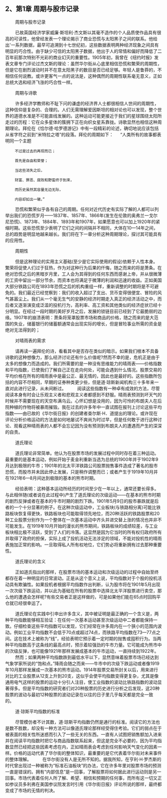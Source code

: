 ## 2、第1章 周期与股市记录

　　 周期与股市记录 

　　 已故英国经济学家威廉·斯坦利·杰文斯以其毫不造作的个人品质使作品具有很高的可读性，他曾经发表一个理论揭示了商业恐慌与太阳黑子之间的联系。他给出'一系列数据，最早可追溯到十七世纪初，这些数据表明两种经济现象之间具有明显的巧合性。由于缺少可信的太阳黑子数据，他出于人的常情和偏好而降低了二百年前那次特别不光彩的商业幻灭的重要性。1905年初，我曾在《纽约时报》发表文章专门评论过杰文斯的理论：虽然华尔街从心底里相信恐慌和繁荣的周期性，但是它在剧烈波动时并不在意太阳黑子的数目是否已经足够。年轻人是鲁莽的，不相信任何说教。或许更客气一点的说法是，这种偶然的周期性联系毫无意义，正如总统大选和经济飞涨的巧合性一样。

　　 周期与诗歌

　　 许多经济学教师和不耻下问的谦虚的经济界人士都很相信人世间的周期性，这种信仰是复杂的、合理的。人们无需理解爱因斯坦的相对论也可以发现，整个世界的道德水准是不可能直线发展的。这种运动可能更接近于我们的星球围绕太阳所走过的历程：它在众多星体的簇拥下正在向织女星系靠拢。诗歌显然也相信这种周期理论。拜伦在《恰尔德·哈罗德游记》中有一段精彩的论述，确切地说应该包括从省字符之前到“米特拉之塔”的段落。拜伦的周期如下：
    　 “人类所有的故事都表明同一个主题

    　　 不过是过去的再现而已；

    　　 首先是自由和荣誉；

    　　 当这些消失之后，

    　　 财富、罪恶、腐败和野蛮终于到来，

    　　 而历史虽然其容量无边无际，

    　　 内容却如出一辙。”

　　 恐慌和繁荣似乎各有自己的周期。任何对近代历史有实际了解的人都可以列举出我们的恐慌岁月——1837年、1857年、1866年(发生在伦敦的奥弗兰一戈尔尼恐慌)、1873年、1884年、1893年和1907年，如果愿意也可以加上1920年的紧缩时期。这些恐慌至少表明了它们之间的间隔并不相同，大体在10—14年之间，总的趋势是明显地越来越长。我们将在下一章分析这种周期理论，探讨其可能具有的应用性。

　　 周期性

　　 但是这种理论的实用主义基础(至少是它实际使用的假设)依赖于人性本身。繁荣将促使人们过于狂热，作为对这种行为后果的仟悔，随之而来的将是萧条。在绝对恐慌之后的黑暗岁月里，工人会为其得到的任何东西而感谢上帝，并从很微薄的工资中留出一部分节余，而资本也将满足于微薄的利润和迅速的收益。正如美国大部分铁路公司在1893年恐慌之后的机构重组一样，重新调整的时期将是不可避免的。我们最近已经觉察到：我们的收入超过了支出、货币变得很便宜、冒险的风气甚嚣尘上。我们从一个毫无生气的安静的经济时期走入真正的经济活动之中，而后者又逐渐演变成泛滥的投机行为，高利率、高工资和其他类似的经济症状已经十分明显。在经过一段时期的美好岁月之后，发展的锁链目前已经到了它最脆弱的边缘。1907年的崩溃表明：萧条将笼罩股票市场和商品的价格，随之而来的是大范围的失业，储蓄银行的储蓄额通常会出现实际的增长，但是冒险事业所需的资金是绝对无法得到的；

　　 对晴雨表的需求

　　 请再读一遍拜伦的诗，看看其中是否存在类似的暗示。如果我们根本不具备诗歌的这种想像力，那么经济讨论还有什么价值呢?然而不幸的是，危机正是由于太多的想像力而造成的。我们所需要的是一种没有思维能力的晴雨表——价格指数和平均指数，已使我们了解自己正在走向何处，可能会遇到什么情况。股票交易的平均价格在所有的晴雨表中是最公正、最无情的，因此也是最好的。这些指数所包括的内容不尽相同，早期的证券种类更少些，但是道·琼斯新闻机构三十多年来一直对此进行记录，从未间断过。
　　 阅读这些指数有一种卓有成效的方法，尽管阅读本身有时会让乐观主义者和悲观主义者都感到不舒服。晴雨表预测到坏天气的时候并不需要现在的天空布满乌云。心怀幻想是没用的，因为可怜的布朗夫人在后院种植的作物将被暴雨摧毁。我在过去的许多年中一直试图在报刊上讨论这些平均指数——由已故的《华尔街日报》的创建者查尔斯·H．道提出的理论。或许现在评论分析价格运动的方法是如何地屡试不爽尚为时过早，但是任何敢于进行这种讨论、观看这种晴雨表的人都不会忘记因为没有预测到布朗夫人的遭遇而产生的深深的自责。

　　 道氏理论

　　 道氏理论非常简单。他认为在股票市场的发展过程中同时存在着三种运动。最重要的是基本运动，例如开始于麦金利重新当选为总统的1900年并于1902年9月达到极限的牛市；1901年的北太平洋铁路公司股票抛售事件造成了著名的股市恐慌，而股市并未因此停止发展，只是稍作调整而已；或者产生于1919年10月并在1921年6—8月间达到极限的基本的熊市时期。

　　 经验表明：这种基本运动所经历的时间至少在一年以上，通常还要长得多。与此相伴随(或者说在此过程中)产生了道氏理论的次级运动——在基本的熊市时期的剧烈反弹或者在基本的牛市时期的剧烈下跌。1901年5月9日的股市暴跌就是后者的一个十分显著的例子。在这种次级运动中，工业板块(与铁路相分离)可能比铁路板块恢复得更快，铁路板块也可能取得领先地位，而20种活跃的铁路股票和20种工业股票分别作为一个整体在一次基本运动中齐头并进交替上涨的情况也并非不可能发生。在1919年10月开始的漫长的熊市期间，铁路板块的成绩较差，与工业板块相比极不活跃，受到了人们的冷落。这显然是因为它当时的所有权归政府所有并取得了政府的担保，实际上成了投机活动无法涉足的领域，不能对投机性的晴雨表施加正常的影响。一旦取得私人所有权地位，它们势必将重新拥有过去那种重要性。

　　 道氏理论的含义

　　 正如道氏指出的那样，在股票市场的基本运动和次级运动的过程中自始至终都存在着一种明显的日常波动。正是从这个意义上说，平均指数对于个股的投机活动具有欺骗性。如果投机者根据平均指数作出判断，认为股市将在1901年5月出现一次次级下跌运动，并以此为基础在所有的股票中选择北太平洋股票进行卖空，那么他的遭遇会怎样呢?有些交易者正是这样做的，可是如果他们能在65点时回购平仓就已经很幸运了。

　　 道氏理论在实践中引申出许多含义，其中被证明是最正确的一个含义是，两种平均指数能够相互验证：在任何一次基本运动甚至次级运动中二者都能保持一致。仔细检查这些平均指数可以发现，它们经常在许多周内在一个狭小的范围内波动。例如工业平均指数不会低于70点或超过74点，而铁路平均指数在73—77点之间。这在技术上被称为“线”，经验表明它预示着一定时期的抛售或囤积行为。当两种平均指数高于这条线的最高点时，预示着较强劲的牛市力量。它可能成为熊市中的次级反弹，也可能像1921年那样发展成基本的牛市运动，一直持续到1922年。
　　 然而；如果两种平均指数跌到最低水平以下，显然意味着股票市场已经达到气象学家所说的“饱和点。”降雨会随之而来——牛市中的次级下跌运动或者像1919年10月那样发展成一次基本的熊市运动。1914年股票交易所封关以后，用来进行对比的工业股票从12支上升到20支，这似乎会使平均指数变得更复杂，尤其是像通用电气这样的股票的运动十分引人注目，使工业指数的波动比铁路指数的波动显著得多。但是平均指数的研究者们对20种股票的历史进行分析之后发现，这20种股票的波动与最初12种股票的波动记录在以往的日子里几乎每天都是完全一致的。

　　 道·琼斯平均指数的标准

　　 尽管模仿者不计其数，道·琼斯平均指数仍然是通行的标准。阅读它的方法也是数不胜数，却没有一种方法可以像道氏理论那样经受得住考验。它们的弱点在于被表面的相关性所迷惑而引入了一些无关的东西。一直有人试图把销售额加入进来并在阅读平均指数时把它与商品指数联系起来，但这是完全不必要的，因为平均指数显然已经把这些因素考虑在内，正如晴雨表会考虑到任何影响天气变化的因素一样。价格的运动代表了华尔街的整体知识，最重要的是它代表着华尔街对未来事件的整体理解。
　　 在华尔街没有人是无所不知的。据我所知，在亨利·H·罗杰斯的时代曾出现过一种被称为“标准石油板块”的办法，它在许多年里对股票市场的预测一直是错误的。拥有“内部信息”是一回事，了解股票将如何据此进行运动则是另一回事。市场代表着任何人所了解、希望、相信和预期的任何事，而所有这一切又正如参议员多利弗在美国参议院发言时引用《华尔街日报》评论所说的那样，最终都变成了市场的无情的判决。
